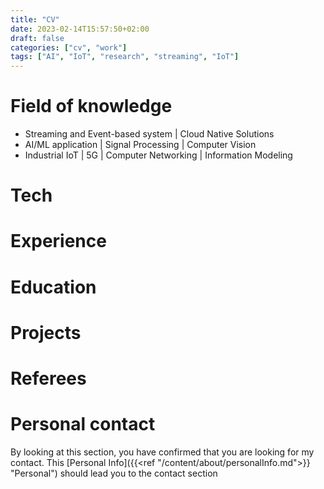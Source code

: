 ```yaml
---
title: "CV"
date: 2023-02-14T15:57:50+02:00
draft: false
categories: ["cv", "work"]
tags: ["AI", "IoT", "research", "streaming", "IoT"]
---
```


# Field of knowledge
- Streaming and Event-based system | Cloud Native Solutions
- AI/ML application | Signal Processing | Computer Vision
- Industrial IoT | 5G | Computer Networking | Information Modeling

# Tech

# Experience

# Education

# Projects

# Referees

# Personal contact

By looking at this section, you have confirmed that you are looking for my contact.
This [Personal Info]({{<ref "/content/about/personalInfo.md">}} "Personal") should lead you to the contact section
